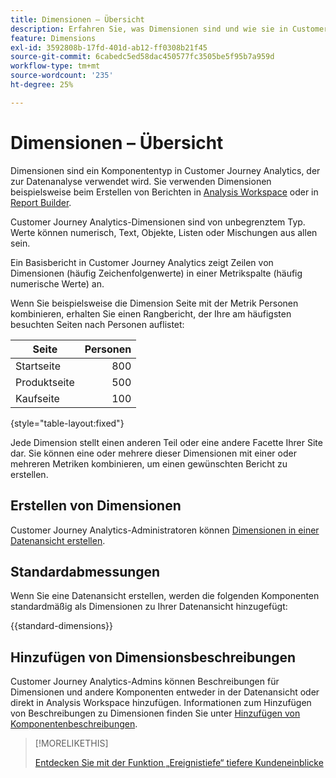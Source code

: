```yaml
---
title: Dimensionen – Übersicht
description: Erfahren Sie, was Dimensionen sind und wie sie in Customer Journey Analytics verwendet werden
feature: Dimensions
exl-id: 3592808b-17fd-401d-ab12-ff0308b21f45
source-git-commit: 6cabedc5ed58dac450577fc3505be5f95b7a959d
workflow-type: tm+mt
source-wordcount: '235'
ht-degree: 25%

---
```


# Dimensionen – Übersicht

Dimensionen sind ein Komponententyp in Customer Journey Analytics, der zur Datenanalyse verwendet wird. Sie verwenden Dimensionen beispielsweise beim Erstellen von Berichten in [Analysis Workspace](/help/analysis-workspace/home.md) oder in [Report Builder](/help/report-builder/rb-overview.md).

Customer Journey Analytics-Dimensionen sind von unbegrenztem Typ. Werte können numerisch, Text, Objekte, Listen oder Mischungen aus allen sein.

Ein Basisbericht in Customer Journey Analytics zeigt Zeilen von Dimensionen (häufig Zeichenfolgenwerte) in einer Metrikspalte (häufig numerische Werte) an.

Wenn Sie beispielsweise die Dimension Seite mit der Metrik Personen kombinieren, erhalten Sie einen Rangbericht, der Ihre am häufigsten besuchten Seiten nach Personen auflistet:

| Seite | Personen |
| --- | ---: |
| Startseite | 800 |
| Produktseite | 500 |
| Kaufseite | 100 |

{style="table-layout:fixed"}

Jede Dimension stellt einen anderen Teil oder eine andere Facette Ihrer Site dar. Sie können eine oder mehrere dieser Dimensionen mit einer oder mehreren Metriken kombinieren, um einen gewünschten Bericht zu erstellen.


## Erstellen von Dimensionen

Customer Journey Analytics-Administratoren können [Dimensionen in einer Datenansicht erstellen](/help/data-views/create-dataview.md#components).

## Standardabmessungen

Wenn Sie eine Datenansicht erstellen, werden die folgenden Komponenten standardmäßig als Dimensionen zu Ihrer Datenansicht hinzugefügt:

{{standard-dimensions}}


## Hinzufügen von Dimensionsbeschreibungen

Customer Journey Analytics-Admins können Beschreibungen für Dimensionen und andere Komponenten entweder in der Datenansicht oder direkt in Analysis Workspace hinzufügen. Informationen zum Hinzufügen von Beschreibungen zu Dimensionen finden Sie unter [Hinzufügen von Komponentenbeschreibungen](/help/components/add-component-descriptions.md).

>[!MORELIKETHIS]
>
>[Entdecken Sie mit der Funktion „Ereignistiefe“ tiefere Kundeneinblicke](https://experienceleaguecommunities.adobe.com/t5/adobe-analytics-blogs/discover-deeper-customer-insights-with-adobe-customer-journey/ba-p/753947?profile.language=de#M576)
>

